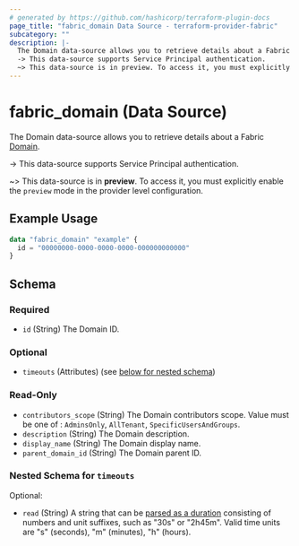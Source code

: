 ```yaml
---
# generated by https://github.com/hashicorp/terraform-plugin-docs
page_title: "fabric_domain Data Source - terraform-provider-fabric"
subcategory: ""
description: |-
  The Domain data-source allows you to retrieve details about a Fabric Domain https://learn.microsoft.com/fabric/governance/domains.
  -> This data-source supports Service Principal authentication.
  ~> This data-source is in preview. To access it, you must explicitly enable the preview mode in the provider level configuration.
---
```


# fabric_domain (Data Source)

The Domain data-source allows you to retrieve details about a Fabric [Domain](https://learn.microsoft.com/fabric/governance/domains).

-> This data-source supports Service Principal authentication.

~> This data-source is in **preview**. To access it, you must explicitly enable the `preview` mode in the provider level configuration.

## Example Usage

```terraform
data "fabric_domain" "example" {
  id = "00000000-0000-0000-0000-000000000000"
}
```

<!-- schema generated by tfplugindocs -->
## Schema

### Required

- `id` (String) The Domain ID.

### Optional

- `timeouts` (Attributes) (see [below for nested schema](#nestedatt--timeouts))

### Read-Only

- `contributors_scope` (String) The Domain contributors scope. Value must be one of : `AdminsOnly`, `AllTenant`, `SpecificUsersAndGroups`.
- `description` (String) The Domain description.
- `display_name` (String) The Domain display name.
- `parent_domain_id` (String) The Domain parent ID.

<a id="nestedatt--timeouts"></a>

### Nested Schema for `timeouts`

Optional:

- `read` (String) A string that can be [parsed as a duration](https://pkg.go.dev/time#ParseDuration) consisting of numbers and unit suffixes, such as "30s" or "2h45m". Valid time units are "s" (seconds), "m" (minutes), "h" (hours).
